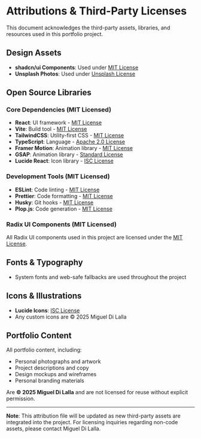 # Attributions & Third-Party Licenses

This document acknowledges the third-party assets, libraries, and resources used in this portfolio project.

## Design Assets

- **shadcn/ui Components**: Used under [MIT License](https://github.com/shadcn-ui/ui/blob/main/LICENSE.md)
- **Unsplash Photos**: Used under [Unsplash License](https://unsplash.com/license)

## Open Source Libraries

### Core Dependencies (MIT Licensed)
- **React**: UI framework - [MIT License](https://github.com/facebook/react/blob/main/LICENSE)
- **Vite**: Build tool - [MIT License](https://github.com/vitejs/vite/blob/main/LICENSE)
- **TailwindCSS**: Utility-first CSS - [MIT License](https://github.com/tailwindlabs/tailwindcss/blob/master/LICENSE)
- **TypeScript**: Language - [Apache 2.0 License](https://github.com/microsoft/TypeScript/blob/main/LICENSE.txt)
- **Framer Motion**: Animation library - [MIT License](https://github.com/framer/motion/blob/main/LICENSE)
- **GSAP**: Animation library - [Standard License](https://gsap.com/standard-license/)
- **Lucide React**: Icon library - [ISC License](https://github.com/lucide-icons/lucide/blob/main/LICENSE)

### Development Tools (MIT Licensed)
- **ESLint**: Code linting - [MIT License](https://github.com/eslint/eslint/blob/main/LICENSE)
- **Prettier**: Code formatting - [MIT License](https://github.com/prettier/prettier/blob/main/LICENSE)
- **Husky**: Git hooks - [MIT License](https://github.com/typicode/husky/blob/main/LICENSE)
- **Plop.js**: Code generation - [MIT License](https://github.com/plopjs/plop/blob/main/LICENSE)

### Radix UI Components (MIT Licensed)
All Radix UI components used in this project are licensed under the [MIT License](https://github.com/radix-ui/primitives/blob/main/LICENSE).

## Fonts & Typography

- System fonts and web-safe fallbacks are used throughout the project

## Icons & Illustrations

- **Lucide Icons**: [ISC License](https://github.com/lucide-icons/lucide/blob/main/LICENSE)
- Any custom icons are © 2025 Miguel Di Lalla

## Portfolio Content

All portfolio content, including:
- Personal photographs and artwork
- Project descriptions and copy
- Design mockups and wireframes
- Personal branding materials

Are **© 2025 Miguel Di Lalla** and are not licensed for reuse without explicit permission.

---

**Note**: This attribution file will be updated as new third-party assets are integrated into the project. For licensing inquiries regarding non-code assets, please contact Miguel Di Lalla.